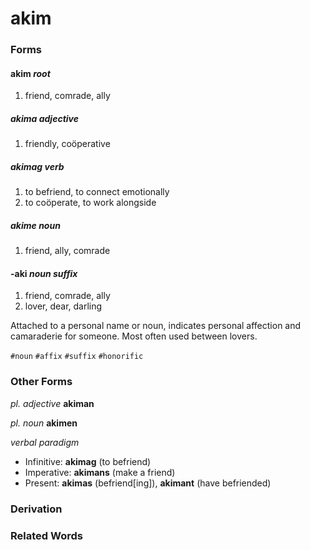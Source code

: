 akim
====

### Forms

#### **akim** _root_

1. friend, comrade, ally

##### **akima** _adjective_

1. friendly, coöperative

##### **akimag** _verb_

1. to befriend, to connect emotionally
2. to coöperate, to work alongside

##### **akime** _noun_

1. friend, ally, comrade

#### **-aki** _noun suffix_

1. friend, comrade, ally
2. lover, dear, darling

Attached to a personal name or noun, indicates personal affection and camaraderie for someone. Most often used between lovers.

`#noun` `#affix` `#suffix` `#honorific`

### Other Forms

_pl. adjective_ **akiman**

_pl. noun_ **akimen**

_verbal paradigm_

* Infinitive: **akimag** (to befriend)
* Imperative: **akimans** (make a friend)
* Present: **akimas** (befriend[ing]), **akimant** (have befriended)

### Derivation

### Related Words
